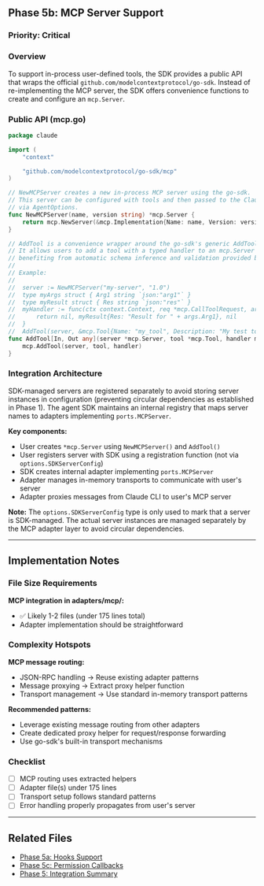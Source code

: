 ## Phase 5b: MCP Server Support

### Priority: Critical

### Overview
To support in-process user-defined tools, the SDK provides a public API that wraps the official `github.com/modelcontextprotocol/go-sdk`. Instead of re-implementing the MCP server, the SDK offers convenience functions to create and configure an `mcp.Server`.

### Public API (mcp.go)

```go
package claude

import (
	"context"

	"github.com/modelcontextprotocol/go-sdk/mcp"
)

// NewMCPServer creates a new in-process MCP server using the go-sdk.
// This server can be configured with tools and then passed to the Claude client
// via AgentOptions.
func NewMCPServer(name, version string) *mcp.Server {
	return mcp.NewServer(&mcp.Implementation{Name: name, Version: version}, nil)
}

// AddTool is a convenience wrapper around the go-sdk's generic AddTool function.
// It allows users to add a tool with a typed handler to an mcp.Server instance,
// benefiting from automatic schema inference and validation provided by the go-sdk.
//
// Example:
//
//	server := NewMCPServer("my-server", "1.0")
//	type myArgs struct { Arg1 string `json:"arg1"` }
//	type myResult struct { Res string `json:"res"` }
//	myHandler := func(ctx context.Context, req *mcp.CallToolRequest, args myArgs) (*mcp.CallToolResult, myResult, error) {
//	    return nil, myResult{Res: "Result for " + args.Arg1}, nil
//	}
//	AddTool(server, &mcp.Tool{Name: "my_tool", Description: "My test tool"}, myHandler)
func AddTool[In, Out any](server *mcp.Server, tool *mcp.Tool, handler mcp.ToolHandlerFor[In, Out]) {
	mcp.AddTool(server, tool, handler)
}
```

### Integration Architecture

SDK-managed servers are registered separately to avoid storing server instances in configuration (preventing circular dependencies as established in Phase 1). The agent SDK maintains an internal registry that maps server names to adapters implementing `ports.MCPServer`.

**Key components:**
- User creates `*mcp.Server` using `NewMCPServer()` and `AddTool()`
- User registers server with SDK using a registration function (not via `options.SDKServerConfig`)
- SDK creates internal adapter implementing `ports.MCPServer`
- Adapter manages in-memory transports to communicate with user's server
- Adapter proxies messages from Claude CLI to user's MCP server

**Note:** The `options.SDKServerConfig` type is only used to mark that a server is SDK-managed. The actual server instances are managed separately by the MCP adapter layer to avoid circular dependencies.

---

## Implementation Notes

### File Size Requirements

**MCP integration in adapters/mcp/:**
- ✅ Likely 1-2 files (under 175 lines total)
- Adapter implementation should be straightforward

### Complexity Hotspots

**MCP message routing:**
- JSON-RPC handling → Reuse existing adapter patterns
- Message proxying → Extract proxy helper function
- Transport management → Use standard in-memory transport patterns

**Recommended patterns:**
- Leverage existing message routing from other adapters
- Create dedicated proxy helper for request/response forwarding
- Use go-sdk's built-in transport mechanisms

### Checklist

- [ ] MCP routing uses extracted helpers
- [ ] Adapter file(s) under 175 lines
- [ ] Transport setup follows standard patterns
- [ ] Error handling properly propagates from user's server

---

## Related Files
- [Phase 5a: Hooks Support](./07a_phase_5_hooks.md)
- [Phase 5c: Permission Callbacks](./07c_phase_5_permissions.md)
- [Phase 5: Integration Summary](./07d_phase_5_integration_summary.md)
